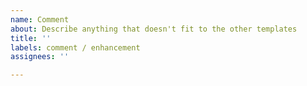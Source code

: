 ```yaml
---
name: Comment
about: Describe anything that doesn't fit to the other templates
title: ''
labels: comment / enhancement
assignees: ''

---
```



